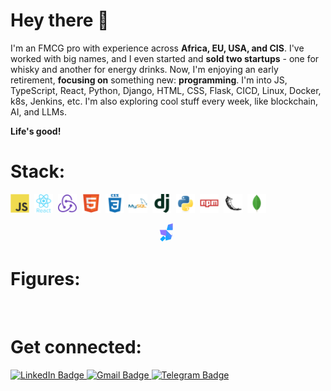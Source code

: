 # Hey there 👋  

I'm an FMCG pro with experience across **Africa, EU, USA, and CIS**. I've worked with big names, and I even started and **sold two startups** - one for whisky and another for energy drinks. Now, I'm enjoying an early retirement, **focusing on** something new: **programming**. I'm into JS, TypeScript, React, Python, Django, HTML, CSS, Flask, CICD, Linux, Docker, k8s, Jenkins, etc. I'm also exploring cool stuff every week, like blockchain, AI, and LLMs. 

**Life's good!**

# Stack:
<img src="https://github.com/devicons/devicon/blob/master/icons/javascript/javascript-original.svg" title="JavaScript" alt="JavaScript" width="30" height="30"/>&nbsp; <img src="https://github.com/devicons/devicon/blob/master/icons/react/react-original-wordmark.svg" title="React" alt="React" width="30" height="30"/>&nbsp; <img src="https://github.com/devicons/devicon/blob/master/icons/redux/redux-original.svg" title="Redux" alt="Redux " width="30" height="30"/>&nbsp; <img src="https://github.com/devicons/devicon/blob/master/icons/html5/html5-original.svg" title="HTML5" alt="HTML" width="30" height="30"/>&nbsp; <img src="https://github.com/devicons/devicon/blob/master/icons/css3/css3-plain-wordmark.svg"  title="CSS3" alt="CSS" width="30" height="30"/>&nbsp; <img src="https://github.com/devicons/devicon/blob/master/icons/mysql/mysql-original-wordmark.svg" title="MySQL"  alt="MySQL" width="30" height="30"/>&nbsp; <img src="https://github.com/devicons/devicon/blob/master/icons/django/django-plain.svg" title="Django"  alt="Django" width="30" height="30"/>&nbsp; <img src="https://github.com/devicons/devicon/blob/master/icons/python/python-original.svg" title="Python"  alt="Python" width="30" height="30"/>&nbsp; <img src="https://github.com/devicons/devicon/blob/master/icons/npm/npm-original-wordmark.svg" title="NPM"  alt="NPM" width="30" height="30"/>&nbsp; <img src="https://github.com/devicons/devicon/blob/master/icons/flask/flask-original.svg" title="Flask"  alt="Flask" width="30" height="30"/>&nbsp; <img src="https://github.com/devicons/devicon/blob/master/icons/mongodb/mongodb-original.svg" title="MongoDB"  alt="MongoDB" width="30" height="30"/>&nbsp;
<div align="center">
    <svg width="30" height="30" viewBox="0 0 256 289" xmlns="http://www.w3.org/2000/svg">
      <defs>
        <linearGradient x1="99.192%" y1="10.291%" x2="21.645%" y2="95.196%" id="logo-a">
          <stop stop-color="#8E75FF" offset="0%"/>
          <stop stop-color="#0EA8FF" offset="100%"/>
        </linearGradient>
        <linearGradient x1="99.215%" y1="10.391%" x2="21.645%" y2="95.211%" id="logo-b">
          <stop stop-color="#8E75FF" offset="0%"/>
          <stop stop-color="#0EA8FF" offset="100%"/>
        </linearGradient>
      </defs>
      <g fill="none" fill-rule="evenodd">
        <path fill="url(#logo-a)" d="M203.734.852l-69.68 18.194c-2.85.745-5.098 2.994-5.844 5.844l-18.195 69.68a6.53 6.53 0 0 0 6.264 8.193h78.844c3.623 0 6.56-2.94 6.56-6.561V7.116c0-4.051-3.866-7.072-7.948-6.264z"/>
        <path fill="url(#logo-b)" d="M199.002 198.844c-1.59 0-3.119-.632-4.252-1.765L101.43 104.118a6.015 6.015 0 0 0-10.268 4.252v148.725a6.57 6.57 0 0 0 8.192 6.264l69.68-18.195c2.85-.746 5.098-2.994 5.844-5.844l18.195-69.68a6.57 6.57 0 0 0-6.263-8.192z"/>
        <path fill="#8E75FF" d="M.852 99.002l18.195 69.68c.746 2.85 2.994 5.098 5.844 5.844l69.68 18.195a6.53 6.53 0 0 0 8.192-6.264V106.622c0-3.623-2.94-6.56-6.56-6.56H7.116c-4.05 0-7.072 3.866-6.264 7.948z"/>
        <path fill="#0EA8FF" d="M58.709 192.007a2.024 2.024 0 0 0-2.911 0L9.49 238.315a6.53 6.53 0 0 0 0 9.244l26.95 26.95a6.53 6.53 0 0 0 9.244 0l46.308-46.308a2.024 2.024 0 0 0 0-2.911l-33.282-33.283z"/>
      </g>
    </svg>
</div>


# Figures:
<img src="https://komarev.com/ghpvc/?username=whiskymerchant&style=flat-square&color=blue" alt=""/>

# Get connected:

<div id="badges">
  <a href="https://www.linkedin.com/in/antonplekhov/">
    <img src="https://img.shields.io/badge/LinkedIn-blue?style=plastic&logo=linkedin&logoColor=white" alt="LinkedIn Badge"/>
  </a>
  <a href="mailto: anton.plekhov@gmail.com">
    <img src="https://img.shields.io/badge/anton.plekhov@gmail.com-blue?style=plastic&logo=gmail&logoColor=red" alt="Gmail Badge"/>
  </a>
  <a href="https://t.me/whiskymerchant">
    <img src="https://img.shields.io/badge/%40whiskymerchant-blue?style=plastic&logo=Telegram&logoColor=white" alt="Telegram Badge"/>
  </a>
</div>



